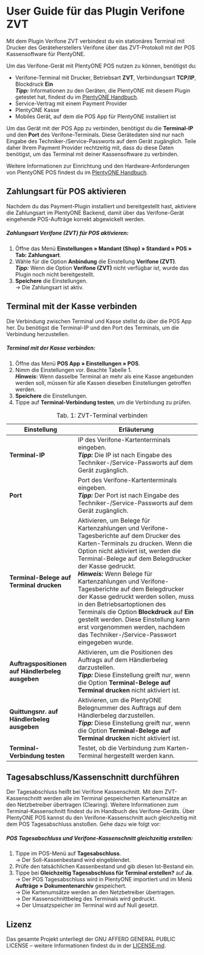 # User Guide für das Plugin Verifone ZVT

Mit dem Plugin Verifone ZVT verbindest du ein stationäres Terminal mit Drucker des Geräteherstellers Verifone über das ZVT-Protokoll mit der POS Kassensoftware für PlentyONE.

Um das Verifone-Gerät mit PlentyONE POS nutzen zu können, benötigst du:

* Verifone-Terminal mit Drucker, Betriebsart **ZVT**, Verbindungsart **TCP/IP**, Blockdruck **Ein** <br />
    <b><i>Tipp:</i></b> Informationen zu den Geräten, die PlentyONE mit diesem Plugin getestet hat, findest du im [PlentyONE Handbuch](https://knowledge.plentymarkets.com/de-de/manual/main/app/installieren.html#400).
* Service-Vertrag mit einem Payment Provider
* PlentyONE Kasse
* Mobiles Gerät, auf dem die POS App für PlentyONE installiert ist

<div class="alert alert-warning" role="alert">
    Um das Gerät mit der POS App zu verbinden, benötigst du die <b>Terminal-IP</b> und den <b>Port</b> des Verifone-Terminals. Diese Gerätedaten sind nur nach Eingabe des Techniker-/Service-Passworts auf dem Gerät zugänglich. Teile daher Ihrem Payment Provider rechtzeitig mit, dass du diese Daten benötigst, um das Terminal mit deiner Kassensoftware zu verbinden.
</div>

Weitere Informationen zur Einrichtung und den Hardware-Anforderungen von PlentyONE POS findest du im [PlentyONE Handbuch](https://knowledge.plentymarkets.com/de-de/manual/main/pos/pos-einrichten.html#10).

<div class="container-toc"></div>

## Zahlungsart für POS aktivieren

Nachdem du das Payment-Plugin installiert und bereitgestellt hast, aktiviere die Zahlungsart im PlentyONE Backend, damit über das Verifone-Gerät eingehende POS-Aufträge korrekt abgewickelt werden.

##### Zahlungsart Verifone (ZVT) für POS aktivieren:

1. Öffne das Menü **Einstellungen » Mandant (Shop) » Standard » POS » Tab: Zahlungsart**.
2. Wähle für die Option **Anbindung** die Einstellung **Verifone (ZVT)**.<br />
    <b><i>Tipp:</i></b> Wenn die Option **Verifone (ZVT)** nicht verfügbar ist, wurde das Plugin noch nicht bereitgestellt.
3. **Speichere** die Einstellungen.<br />
→ Die Zahlungsart ist aktiv.

## Terminal mit der Kasse verbinden

Die Verbindung zwischen Terminal und Kasse stellst du über die POS App her. Du benötigst die Terminal-IP und den Port des Terminals, um die Verbindung herzustellen.

##### Terminal mit der Kasse verbinden:

1. Öffne das Menü **POS App » Einstellungen » POS**.
2. Nimm die Einstellungen vor. Beachte Tabelle 1. <br />
    <b><i>Hinweis:</i></b> Wenn dasselbe Terminal an mehr als eine Kasse angebunden werden soll, müssen für alle Kassen dieselben Einstellungen getroffen werden.
3. **Speichere** die Einstellungen.
4. Tippe auf **Terminal-Verbindung testen**, um die Verbindung zu prüfen.

<table>
<caption>Tab. 1: ZVT-Terminal verbinden</caption>
<thead>
<th>Einstellung</th>
<th>Erläuterung</th>
</thead>
<tbody>
<tr>
<td><b>Terminal-IP</b></td>
<td>IP des Verifone-Kartenterminals eingeben. <br />
<b><i>Tipp:</i></b> Die IP ist nach Eingabe des Techniker-/Service-Passworts auf dem Gerät zugänglich.</td>
</tr>
<tr>
<td><b>Port</b></td>
<td>Port des Verifone-Kartenterminals eingeben.<br />
<b><i>Tipp:</i></b> Der Port ist nach Eingabe des Techniker-/Service-Passworts auf dem Gerät zugänglich.</td>
</tr>
<tr>
<td><b>Terminal-Belege auf Terminal drucken</b></td>
<td>Aktivieren, um Belege für Kartenzahlungen und Verifone-Tagesberichte auf dem Drucker des Karten-Terminals zu drucken. Wenn die Option nicht aktiviert ist, werden die Terminal-Belege auf dem Belegdrucker der Kasse gedruckt. <br />
<b><i>Hinweis:</i></b> Wenn Belege für Kartenzahlungen und Verifone-Tagesberichte auf dem Belegdrucker der Kasse gedruckt werden sollen, muss in den Betriebsartoptionen des Terminals die Option <b>Blockdruck</b> auf <b>Ein</b> gestellt werden. Diese Einstellung kann erst vorgenommen werden, nachdem das Techniker-/Service-Passwort eingegeben wurde.</td>
</tr>
<tr>
<td><b>Auftragspositionen auf Händlerbeleg ausgeben</b></td>
<td>Aktivieren, um die Positionen des Auftrags auf dem Händlerbeleg darzustellen.<br />
<b><i>Tipp:</i></b> Diese Einstellung greift nur, wenn die Option <b>Terminal-Belege auf Terminal drucken</b> nicht aktiviert ist.</td>
</tr>
<tr>
<td><b>Quittungsnr. auf Händlerbeleg ausgeben</b></td>
<td>Aktivieren, um die PlentyONE Belegnummer des Auftrags auf dem Händlerbeleg darzustellen.<br />
<b><i>Tipp:</i></b> Diese Einstellung greift nur, wenn die Option <b>Terminal-Belege auf Terminal drucken</b> nicht aktiviert ist.</td>
</tr>
<tr>
<td><b>Terminal-Verbindung testen</b></td>
<td>Testet, ob die Verbindung zum Karten-Terminal hergestellt werden kann.</td>
</tr>
</tbody>
</table>

## Tagesabschluss/Kassenschnitt durchführen

Der Tagesabschluss heißt bei Verifone Kassenschnitt. Mit dem ZVT-Kassenschnitt werden alle im Terminal gespeicherten Kartenumsätze an den Netzbetreiber übertragen (Clearing). Weitere Informationen zum Terminal-Kassenschnitt findest du im Handbuch des Verifone-Geräts. Über PlentyONE POS kannst du den Verifone-Kassenschnitt auch gleichzeitig mit dem POS Tagesabschluss anstoßen. Gehe dazu wie folgt vor:

##### POS Tagesabschluss und Verifone-Kassenschnitt gleichzeitig erstellen:

1. Tippe im POS-Menü auf **Tagesabschluss**. <br />
→ Der Soll-Kassenbestand wird eingeblendet.
2. Prüfe den tatsächlichen Kassenbestand und gib diesen Ist-Bestand ein.
3. Tippe bei **Gleichzeitig Tagesabschluss für Terminal erstellen?** auf **Ja**. <br />
→ Der POS Tagesabschluss wird in PlentyONE importiert und im Menü **Aufträge » Dokumentenarchiv** gespeichert. <br />
→ Die Kartenumsätze werden an den Netzbetreiber übertragen. <br />
→ Der Kassenschnittbeleg des Terminals wird gedruckt. <br />
→ Der Umsatzspeicher im Terminal wird auf Null gesetzt.

## Lizenz

Das gesamte Projekt unterliegt der GNU AFFERO GENERAL PUBLIC LICENSE – weitere Informationen findest du in der [LICENSE.md](https://github.com/plentymarkets/plugin-etsy/blob/master/LICENSE.md).
